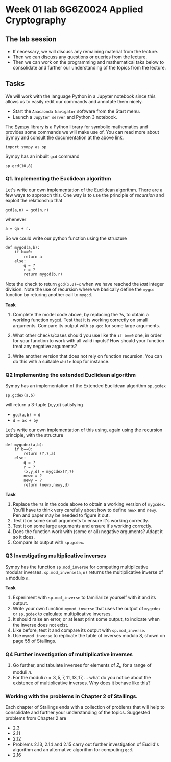 #  Week 01 lab 6G6Z0024 Applied Cryptography

## The lab session 

* If necessary, we will discuss any remaining material from the lecture.
* Then we can discuss any questions or queries from the lecture.
* Then we can work on the programming and mathematical taks below to consolidate and further our understanding of the topics from the lecture.

## Tasks

We will work with the language Python in a Jupyter notebook since this allows us to easily redit our commands and annotate them nicely. 

* Start the `Anacaonda Navigator` software from the Start menu. 
* Launch a `Jupyter server` and Python 3 notebook.

The [Sympy](https://www.sympy.org/en/index.html) library is a Python library for symbolic mathematics and provides some commands we will make use of. You can read more about Sympy and consult the documentation at the above link.

    import sympy as sp



Sympy has an inbuilt `gcd` command

    sp.gcd(10,8)


### Q1. Implementing the Euclidean algorithm

Let's write our own implementation of the Euclidean algorithm. There are a few ways to approach this. One way is to use the principle of *recursion* and exploit the relationship that 

    gcd(a,n) = gcd(n,r)


whenever 

    a = qn + r. 


So we could write our python function using the structure

    def mygcd(a,b):
        if b==0:
            return a
        else:
            q = ?
            r = ?
            return mygcd(b,r)

Note the check to return `gcd(x,0)=x` when we have reached the *last* integer division. Note the use of recursion where we basically define the `mygcd` function by returing another call to `mygcd`.

**Task**

1. Complete the model code above, by replacing the `?`s, to obtain a working function `mygcd`. Test that it is working correctly on small arguments. Compare its output with `sp.gcd` for some large arguments.

2. What other checks/cases should you use like the `if b==0` one, in order for your function to work with all valid inputs? How should your function treat any negative arguments?

2. Write another version that does not rely on function recursion. You can do this with a suitable `while` loop for instance. 

### Q2 Implementing the extended Euclidean algorithm

Sympy has an implementation of the Extended Euclidean algorithm `sp.gcdex`

    sp.gcdex(a,b)

will return a 3-tuple (x,y,d) satisfying

* `gcd(a,b) = d`
* `d = ax + by`

Let's write our own implementation of this using, again using the recursion principle, with the structure

    def mygcdex(a,b):
        if b==0:
            return (?,?,a)
        else:
            q = ?
            r = ?
            (x,y,d) = mygcdex(?,?)
            newx = ?
            newy = ?
            return (newx,newy,d)

**Task**

1. Replace the `?`s in the code above to obtain a working version of `mygcdex`. You'll have to think very carefully about how to define `newx` and `newy`. Pen and paper may be needed to figure it out.
2. Test it on some small arguments to ensure it's working correctly. 
3. Test it on some large arguments and ensure it's working correctly. 
4. Does the function work with (some or all) negative arguments? Adapt it so it does.
4. Compare its output with `sp.gcdex`.

### Q3 Investigating multiplicative inverses

Sympy has the function `sp.mod_inverse` for computing multiplicative modular inverses. `sp.mod_inverse(a,n)` returns the multiplicative inverse of `a` modulo `n`.

**Task**

1. Experiment with `sp.mod_inverse` to familiarize yourself with it and its output. 
2. Write your own function `mymod_inverse` that uses the output of `mygcdex` or `sp.gcdex` to calculate multiplicative inverses. 
3. It should raise an error, or at least print some output, to indicate when the inverse does not exist.
4. Like before, test it and compare its output with `sp.mod_inverse`.
5. Use `mymod_inverse` to replicate the table of inverses modulo 8, shown on page 55 of Stallings. 

### Q4 Further investigation of multiplicative inverses

1. Go further, and tabulate inverses for elements of $Z_n$ for a range of moduli $n$. 
2. For the moduli $n=3,5,7,11,13,17,\dots$ what do you notice about the existence of multiplicative inverses. Why does it behave like this?

### Working with the problems in Chapter 2 of Stallings. 

Each chapter of Stallings ends with a collection of problems that will help to consolidate and further your understanding of the topics. Suggested problems from Chapter 2 are 

* 2.3
* 2.11
* 2.12
* Problems 2.13, 2.14 and 2.15 carry out further investigation of Euclid's algorithm and an alternative algorithm for computing `gcd`.
* 2.16

